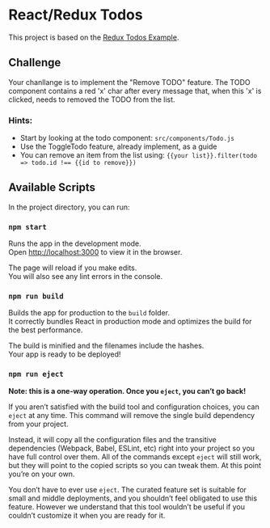 # React/Redux Todos

This project is based on the [Redux Todos Example](https://github.com/reactjs/redux/tree/master/examples/todos).

## Challenge
Your chanllange is to implement the "Remove TODO" feature.
The TODO component contains a red 'x' char after every message that, when this 'x' is clicked, needs to removed the TODO from the list.

### Hints:
* Start by looking at the todo component: ` src/components/Todo.js `
* Use the ToggleTodo feature, already implement, as a guide
* You can remove an item from the list using: ` {{your list}}.filter(todo => todo.id !== {{id to remove}}) `

## Available Scripts

In the project directory, you can run:

### `npm start`

Runs the app in the development mode.<br>
Open [http://localhost:3000](http://localhost:3000) to view it in the browser.

The page will reload if you make edits.<br>
You will also see any lint errors in the console.

### `npm run build`

Builds the app for production to the `build` folder.<br>
It correctly bundles React in production mode and optimizes the build for the best performance.

The build is minified and the filenames include the hashes.<br>
Your app is ready to be deployed!

### `npm run eject`

**Note: this is a one-way operation. Once you `eject`, you can’t go back!**

If you aren’t satisfied with the build tool and configuration choices, you can `eject` at any time. This command will remove the single build dependency from your project.

Instead, it will copy all the configuration files and the transitive dependencies (Webpack, Babel, ESLint, etc) right into your project so you have full control over them. All of the commands except `eject` will still work, but they will point to the copied scripts so you can tweak them. At this point you’re on your own.

You don’t have to ever use `eject`. The curated feature set is suitable for small and middle deployments, and you shouldn’t feel obligated to use this feature. However we understand that this tool wouldn’t be useful if you couldn’t customize it when you are ready for it.

